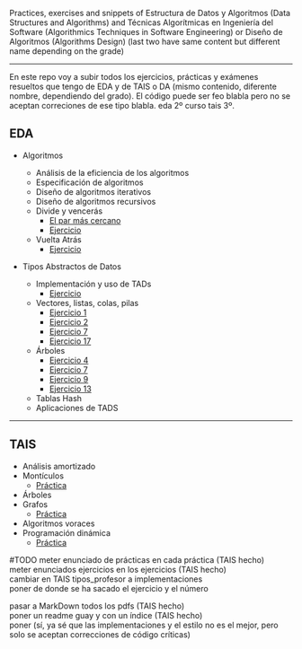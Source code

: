 Practices, exercises and snippets of Estructura de Datos y Algoritmos (Data Structures and Algorithms) and Técnicas Algorítmicas en Ingeniería del Software (Algorithmics Techniques in Software Engineering) or Diseño de Algoritmos (Algorithms Design) (last two have same content but different name depending on the grade)
- - -
En este repo voy a subir todos los ejercicios, prácticas y exámenes resueltos que tengo de EDA y de TAIS o DA (mismo contenido, diferente nombre, dependiendo del grado).
El código puede ser feo blabla pero no se aceptan correciones de ese tipo blabla. eda 2º curso tais 3º.

## EDA
+ Algoritmos
  + Análisis de la eficiencia de los algoritmos
  + Especificación de algoritmos
  + Diseño de algoritmos iterativos
  + Diseño de algoritmos recursivos
  + Divide y vencerás
    + [El par más cercano][closestpair]
    + [Ejercicio][transponer]
  + Vuelta Atrás
    + [Ejercicio][vacasillas]

+ Tipos Abstractos de Datos
  + Implementación y uso de TADs
    + [Ejercicio][uso4y10]
  + Vectores, listas, colas, pilas
    + [Ejercicio 1][lineales1]
    + [Ejercicio 2][lineales2]
    + [Ejercicio 7][lineales7]
    + [Ejercicio 17][lineales17]
  + Árboles
    + [Ejercicio 4][arboles4]
    + [Ejercicio 7][arboles7]
    + [Ejercicio 9][arboles9]
    + [Ejercicio 13][arboles13]
  + Tablas Hash
  + Aplicaciones de TADS

- - -

## TAIS
+ Análisis amortizado
+ Montículos
  + [Práctica][taisprac1]
+ Árboles
+ Grafos
  + [Práctica][taisprac2]
+ Algoritmos voraces
+ Programación dinámica
  + [Práctica][taisprac3]

[closestpair]: https://github.com/hecoding/EDA-TAIS/tree/master/EDA/1er%20cuat/puntosmascercanos
[transponer]: https://github.com/hecoding/EDA-TAIS/tree/master/EDA/1er%20cuat/transponer
[vacasillas]: https://github.com/hecoding/EDA-TAIS/tree/master/EDA/1er%20cuat/vueltaatrascasillas
[uso4y10]: https://github.com/hecoding/EDA-TAIS/tree/master/EDA/2o%20%20cuat/ejercicios/implementaciontadsencillopraccomplejos
[lineales1]: https://github.com/hecoding/EDA-TAIS/tree/master/EDA/2o%20%20cuat/ejercicios/ejLineales1
[lineales2]: https://github.com/hecoding/EDA-TAIS/tree/master/EDA/2o%20%20cuat/ejercicios/ejLineales2
[lineales7]: https://github.com/hecoding/EDA-TAIS/tree/master/EDA/2o%20%20cuat/ejercicios/ejLineales7
[lineales17]: https://github.com/hecoding/EDA-TAIS/tree/master/EDA/2o%20%20cuat/ejercicios/ejLineales17
[arboles4]: https://github.com/hecoding/EDA-TAIS/tree/master/EDA/2o%20%20cuat/ejercicios/ejArboles4
[arboles7]: https://github.com/hecoding/EDA-TAIS/tree/master/EDA/2o%20%20cuat/ejercicios/ejArboles7
[arboles9]: https://github.com/hecoding/EDA-TAIS/tree/master/EDA/2o%20%20cuat/ejercicios/ejArboles9
[arboles13]: https://github.com/hecoding/EDA-TAIS/tree/master/EDA/2o%20%20cuat/ejercicios/arboles13EDA
[taisprac1]: https://github.com/hecoding/EDA-TAIS/tree/master/TAIS/practicas/prac1
[taisprac2]: https://github.com/hecoding/EDA-TAIS/tree/master/TAIS/practicas/prac2
[taisprac3]: https://github.com/hecoding/EDA-TAIS/tree/master/TAIS/practicas/prac3

#TODO
meter enunciado de prácticas en cada práctica (TAIS hecho)   
meter enunciados ejercicios en los ejercicios (TAIS hecho)   
cambiar en TAIS tipos_profesor a implementaciones   
poner de donde se ha sacado el ejercicio y el número   

pasar a MarkDown todos los pdfs (TAIS hecho)   
poner un readme guay y con un índice (TAIS hecho)   
poner (sí, ya sé que las implementaciones y el estilo no es el mejor, pero solo se aceptan correcciones de código críticas)   
